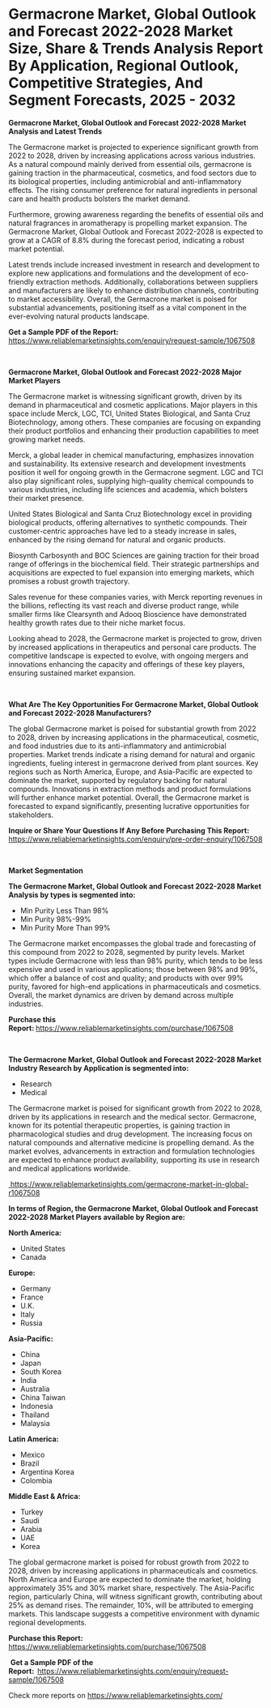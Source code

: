 <p><h1>Germacrone Market, Global Outlook and Forecast 2022-2028 Market Size, Share & Trends Analysis Report By Application, Regional Outlook, Competitive Strategies, And Segment Forecasts, 2025 - 2032</h1></p><p><strong>Germacrone Market, Global Outlook and Forecast 2022-2028 Market Analysis and Latest Trends</strong></p>
<p><p>The Germacrone market is projected to experience significant growth from 2022 to 2028, driven by increasing applications across various industries. As a natural compound mainly derived from essential oils, germacrone is gaining traction in the pharmaceutical, cosmetics, and food sectors due to its biological properties, including antimicrobial and anti-inflammatory effects. The rising consumer preference for natural ingredients in personal care and health products bolsters the market demand.</p><p>Furthermore, growing awareness regarding the benefits of essential oils and natural fragrances in aromatherapy is propelling market expansion. The Germacrone Market, Global Outlook and Forecast 2022-2028 is expected to grow at a CAGR of 8.8% during the forecast period, indicating a robust market potential. </p><p>Latest trends include increased investment in research and development to explore new applications and formulations and the development of eco-friendly extraction methods. Additionally, collaborations between suppliers and manufacturers are likely to enhance distribution channels, contributing to market accessibility. Overall, the Germacrone market is poised for substantial advancements, positioning itself as a vital component in the ever-evolving natural products landscape.</p></p>
<p><strong>Get a Sample PDF of the Report:&nbsp;</strong> <a href="https://www.reliablemarketinsights.com/enquiry/request-sample/1067508?utm_campaign=2892&utm_medium=2&utm_source=Github&utm_content=ia&utm_term=21032025&utm_id=germacrone-market-global-outlook-and-forecast-2022-2028">https://www.reliablemarketinsights.com/enquiry/request-sample/1067508</a></p>
<p>&nbsp;</p>
<p><strong>Germacrone Market, Global Outlook and Forecast 2022-2028 Major Market Players</strong></p>
<p><p>The Germacrone market is witnessing significant growth, driven by its demand in pharmaceutical and cosmetic applications. Major players in this space include Merck, LGC, TCI, United States Biological, and Santa Cruz Biotechnology, among others. These companies are focusing on expanding their product portfolios and enhancing their production capabilities to meet growing market needs.</p><p>Merck, a global leader in chemical manufacturing, emphasizes innovation and sustainability. Its extensive research and development investments position it well for ongoing growth in the Germacrone segment. LGC and TCI also play significant roles, supplying high-quality chemical compounds to various industries, including life sciences and academia, which bolsters their market presence.</p><p>United States Biological and Santa Cruz Biotechnology excel in providing biological products, offering alternatives to synthetic compounds. Their customer-centric approaches have led to a steady increase in sales, enhanced by the rising demand for natural and organic products.</p><p>Biosynth Carbosynth and BOC Sciences are gaining traction for their broad range of offerings in the biochemical field. Their strategic partnerships and acquisitions are expected to fuel expansion into emerging markets, which promises a robust growth trajectory.</p><p>Sales revenue for these companies varies, with Merck reporting revenues in the billions, reflecting its vast reach and diverse product range, while smaller firms like Clearsynth and Adooq Bioscience have demonstrated healthy growth rates due to their niche market focus.</p><p>Looking ahead to 2028, the Germacrone market is projected to grow, driven by increased applications in therapeutics and personal care products. The competitive landscape is expected to evolve, with ongoing mergers and innovations enhancing the capacity and offerings of these key players, ensuring sustained market expansion.</p></p>
<p>&nbsp;</p>
<p><strong>What Are The Key Opportunities For Germacrone Market, Global Outlook and Forecast 2022-2028 Manufacturers?</strong></p>
<p><p>The global Germacrone market is poised for substantial growth from 2022 to 2028, driven by increasing applications in the pharmaceutical, cosmetic, and food industries due to its anti-inflammatory and antimicrobial properties. Market trends indicate a rising demand for natural and organic ingredients, fueling interest in germacrone derived from plant sources. Key regions such as North America, Europe, and Asia-Pacific are expected to dominate the market, supported by regulatory backing for natural compounds. Innovations in extraction methods and product formulations will further enhance market potential. Overall, the Germacrone market is forecasted to expand significantly, presenting lucrative opportunities for stakeholders.</p></p>
<p><strong>Inquire or Share Your Questions If Any Before Purchasing This Report:</strong> <a href="https://www.reliablemarketinsights.com/enquiry/pre-order-enquiry/1067508?utm_campaign=2892&utm_medium=2&utm_source=Github&utm_content=ia&utm_term=21032025&utm_id=germacrone-market-global-outlook-and-forecast-2022-2028">https://www.reliablemarketinsights.com/enquiry/pre-order-enquiry/1067508</a></p>
<p>&nbsp;</p>
<p><strong>Market Segmentation</strong></p>
<p><strong>The Germacrone Market, Global Outlook and Forecast 2022-2028 Market Analysis by types is segmented into:</strong></p>
<p><ul><li>Min Purity Less Than 98%</li><li>Min Purity 98%-99%</li><li>Min Purity More Than 99%</li></ul></p>
<p><p>The Germacrone market encompasses the global trade and forecasting of this compound from 2022 to 2028, segmented by purity levels. Market types include Germacrone with less than 98% purity, which tends to be less expensive and used in various applications; those between 98% and 99%, which offer a balance of cost and quality; and products with over 99% purity, favored for high-end applications in pharmaceuticals and cosmetics. Overall, the market dynamics are driven by demand across multiple industries.</p></p>
<p><strong>Purchase this Report:&nbsp;</strong><a href="https://www.reliablemarketinsights.com/purchase/1067508?utm_campaign=2892&utm_medium=2&utm_source=Github&utm_content=ia&utm_term=21032025&utm_id=germacrone-market-global-outlook-and-forecast-2022-2028">https://www.reliablemarketinsights.com/purchase/1067508</a></p>
<p>&nbsp;</p>
<p><strong>The Germacrone Market, Global Outlook and Forecast 2022-2028 Market Industry Research by Application is segmented into:</strong></p>
<p><ul><li>Research</li><li>Medical</li></ul></p>
<p><p>The Germacrone market is poised for significant growth from 2022 to 2028, driven by its applications in research and the medical sector. Germacrone, known for its potential therapeutic properties, is gaining traction in pharmacological studies and drug development. The increasing focus on natural compounds and alternative medicine is propelling demand. As the market evolves, advancements in extraction and formulation technologies are expected to enhance product availability, supporting its use in research and medical applications worldwide.</p></p>
<p><a href="https://www.reliablemarketinsights.com/germacrone-market-in-global-r1067508?utm_campaign=2892&utm_medium=2&utm_source=Github&utm_content=ia&utm_term=21032025&utm_id=germacrone-market-global-outlook-and-forecast-2022-2028">&nbsp;https://www.reliablemarketinsights.com/germacrone-market-in-global-r1067508</a></p>
<p><strong>In terms of Region, the Germacrone Market, Global Outlook and Forecast 2022-2028 Market Players available by Region are:</strong></p>
<p>
    <p> <strong> North America: </strong>
        <ul>
            <li>United States</li>
            <li>Canada</li>
        </ul>
        </p> 
    <p> <strong> Europe: </strong>
        <ul>
            <li>Germany</li>
            <li>France</li>
            <li>U.K.</li>
            <li>Italy</li>
            <li>Russia</li>
        </ul>
        </p> 
    <p> <strong> Asia-Pacific: </strong>
        <ul>
            <li>China</li>
            <li>Japan</li>
            <li>South Korea</li>
            <li>India</li>
            <li>Australia</li>
            <li>China Taiwan</li>
            <li>Indonesia</li>
            <li>Thailand</li>
            <li>Malaysia</li>
        </ul>
        </p> 
    <p> <strong> Latin America: </strong>
        <ul>
            <li>Mexico</li>
            <li>Brazil</li>
            <li>Argentina Korea</li>
            <li>Colombia</li>
        </ul>
        </p> 
    <p> <strong> Middle East & Africa: </strong>
        <ul>
            <li>Turkey</li>
            <li>Saudi</li>
            <li>Arabia</li>
            <li>UAE</li>
            <li>Korea</li>
        </ul>
    </p>
    </p>
<p><p>The global germacrone market is poised for robust growth from 2022 to 2028, driven by increasing applications in pharmaceuticals and cosmetics. North America and Europe are expected to dominate the market, holding approximately 35% and 30% market share, respectively. The Asia-Pacific region, particularly China, will witness significant growth, contributing about 25% as demand rises. The remainder, 10%, will be attributed to emerging markets. This landscape suggests a competitive environment with dynamic regional developments.</p></p>
<p><strong>Purchase this Report: </strong><a href="https://www.reliablemarketinsights.com/purchase/1067508?utm_campaign=2892&utm_medium=2&utm_source=Github&utm_content=ia&utm_term=21032025&utm_id=germacrone-market-global-outlook-and-forecast-2022-2028">https://www.reliablemarketinsights.com/purchase/1067508</a></p>
<p>&nbsp;<strong>Get a Sample PDF of the Report:&nbsp;&nbsp;</strong><a href="https://www.reliablemarketinsights.com/enquiry/request-sample/1067508?utm_campaign=2892&utm_medium=2&utm_source=Github&utm_content=ia&utm_term=21032025&utm_id=germacrone-market-global-outlook-and-forecast-2022-2028">https://www.reliablemarketinsights.com/enquiry/request-sample/1067508</a></p>
<p><strong></strong></p>
<p>Check more reports on <a href="https://www.reliablemarketinsights.com/?utm_campaign=2892&utm_medium=2&utm_source=Github&utm_content=ia&utm_term=21032025&utm_id=germacrone-market-global-outlook-and-forecast-2022-2028">https://www.reliablemarketinsights.com/</a></p>